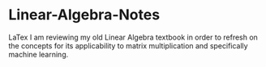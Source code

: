 # Linear-Algebra-Notes
LaTex
I am reviewing my old Linear Algebra textbook in order to refresh on the concepts for its applicability to matrix multiplication and specifically machine learning.
